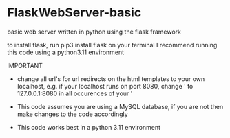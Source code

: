 # FlaskWebServer-basic
basic web server written in python using the flask framework

to install flask, run pip3 install flask on your terminal
I recommend running this code using a python3.11 environment

IMPORTANT
- change all url's for url redirects on the html templates to your own localhost,
  e.g. if your localhost runs on port 8080, change '<!-- your localhost --> to 127.0.0.1:8080
  in all occurences of your '<!-- localhost -->

- This code assumes you are using a MySQL database, if you are not then make changes
  to the code accordingly

- This code works best in a python 3.11 environment
